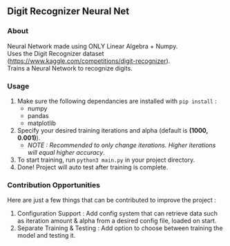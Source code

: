 ## Digit Recognizer Neural Net

### About
Neural Network made using ONLY Linear Algebra + Numpy.
<br/>Uses the Digit Recognizer dataset (https://www.kaggle.com/competitions/digit-recognizer).
<br/>Trains a Neural Network to recognize digits.

### Usage
1. Make sure the following dependancies are installed with `pip install` :
    - numpy
    - pandas
    - matplotlib
2. Specify your desired training iterations and alpha (default is **(1000, 0.001)**).
    - *NOTE : Recommended to only change iterations. Higher iterations will equal higher accuracy*.
3. To start training, run `python3 main.py` in your project directory.
4. Done! Project will auto test after training is complete.


### Contribution Opportunities
Here are just a few things that can be contributed to improve the project :
1. Configuration Support : Add config system that can retrieve data such as iteration amount & alpha from a desired config file, loaded on start.
2. Separate Training & Testing : Add option to choose between training the model and testing it.
